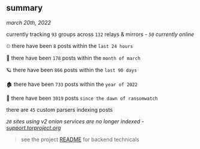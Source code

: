 
## summary
_march 20th, 2022_

currently tracking `93` groups across `132` relays & mirrors - _`50` currently online_

⏲ there have been `8` posts within the `last 24 hours`

🦈 there have been `178` posts within the `month of march`

🪐 there have been `866` posts within the `last 90 days`

🏚 there have been `733` posts within the `year of 2022`

🦕 there have been `3019` posts `since the dawn of ransomwatch`

there are `45` custom parsers indexing posts

_`20` sites using v2 onion services are no longer indexed - [support.torproject.org](https://support.torproject.org/onionservices/v2-deprecation/)_

> see the project [README](https://github.com/thetanz/ransomwatch#ransomwatch--) for backend technicals
